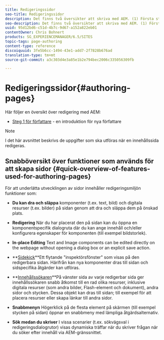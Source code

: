 ```yaml
---
title: Redigeringssidor
seo-title: Redigeringssidor
description: Det finns två översikter att skriva med AEM. (1) Första steget för författare - en introduktion för nya författare och (2) Snabbguide till redigeringssidor - en snabbguide (på hög nivå) till de viktigaste åtgärderna.
seo-description: Det finns två översikter att skriva med AEM. (1) Första steget för författare - en introduktion för nya författare och (2) Snabbguide till redigeringssidor - en snabbguide (på hög nivå) till de viktigaste åtgärderna.
uuid: 95d12bd6-c51d-4b7c-9d67-a152a822eb01
contentOwner: Chris Bohnert
products: SG_EXPERIENCEMANAGER/6.5/SITES
topic-tags: page-authoring
content-type: reference
discoiquuid: 3fe5b6cc-1494-43e1-add7-2f7828b676ad
translation-type: tm+mt
source-git-commit: a3c303d4e3a85e1b2e794bec2006c335056309fb

---
```



# Redigeringssidor{#authoring-pages}

Här följer en översikt över redigering med AEM:

* [Steg 1 för författare](/help/sites-classic-ui-authoring/classic-page-author-first-steps.md) - en introduktion för nya författare

>[!NOTE]
>
>I det här avsnittet beskrivs de uppgifter som ska utföras när en innehållssida redigeras. <!-- There are many additional features closely related to page authoring, these are covered under [Site and Page Features](/sites-classic-ui-authoring/classic-feature.md). -->

## Snabböversikt över funktioner som används för att skapa sidor {#quick-overview-of-features-used-for-authoring-pages}

För att underlätta utvecklingen av sidor innehåller redigeringsmiljön funktioner som:

* **Du kan dra och släppa** komponenter (t.ex. text, bild) och digitala resurser (t.ex. bilder) på sidan genom att dra och släppa dem på önskad plats.

* **Redigering** När du har placerat den på sidan kan du öppna en komponentspecifik dialogruta där du kan ange innehåll och/eller konfigurera egenskaper för komponenten (till exempel bildstorlek).

* **In-place Editing** Text and Image components can be edited directly on the webpage without opening a dialog box or an explicit save action.

* **[Sidekick](/help/sites-classic-ui-authoring/classic-page-author-env-tools.md#sidekickclassicui)**Ett flytande &quot;inspektörsfönster&quot; som visas på den redigerbara sidan. Härifrån kan nya komponenter dras till sidan och sidspecifika åtgärder kan utföras.

* **[Innehållssökaren](/help/sites-classic-ui-authoring/classic-page-author-env-tools.md#thecontentfinderclassicui)**På vänster sida av varje redigerbar sida ger innehållssökaren snabb åtkomst till en rad olika resurser, inklusive digitala resurser (som andra bilder, Flash-element och dokument), andra sidor och stycken. Dessa objekt kan dras till sidan; till exempel för att placera resurser eller skapa länkar till andra sidor.

* **Snabbmenyn** Högerklick på de flesta element på skärmen (till exempel stycken på sidan) öppnar en snabbmeny med lämpliga åtgärdsalternativ.

* **Sök medan du skriver** I vissa scenarier (t.ex. sökvägsval i redigeringsdialogrutor) visas dynamiska träffar när du skriver frågan när du söker efter innehåll via AEM-gränssnittet.

